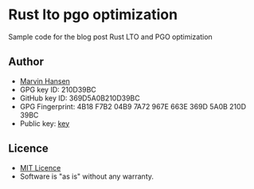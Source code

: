 # Rust lto pgo optimization

Sample code for the blog post Rust LTO and PGO optimization

## Author
* [Marvin Hansen](https://github.com/marvin-hansen)
* GPG key ID: 210D39BC
* GitHub key ID: 369D5A0B210D39BC
* GPG Fingerprint: 4B18 F7B2 04B9 7A72 967E 663E 369D 5A0B 210D 39BC
* Public key: [key](pubkey.txt)

## Licence
* [MIT Licence](LICENSE)
* Software is "as is" without any warranty.